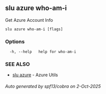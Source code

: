 ## slu azure who-am-i

Get Azure Account Info

```
slu azure who-am-i [flags]
```

### Options

```
  -h, --help   help for who-am-i
```

### SEE ALSO

* [slu azure](slu_azure.md)	 - Azure Utils

###### Auto generated by spf13/cobra on 2-Oct-2025
